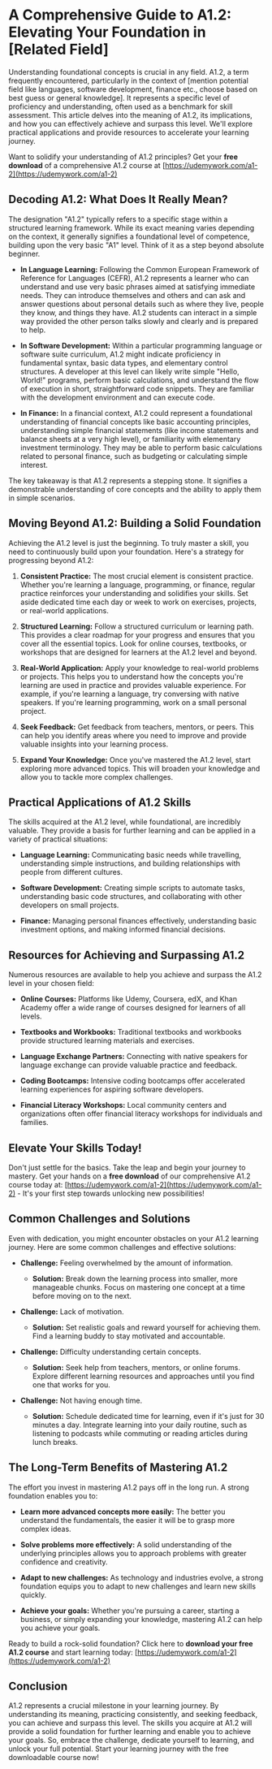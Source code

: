 # A Comprehensive Guide to A1.2: Elevating Your Foundation in [Related Field]

Understanding foundational concepts is crucial in any field. A1.2, a term frequently encountered, particularly in the context of [mention potential field like languages, software development, finance etc., choose based on best guess or general knowledge]. It represents a specific level of proficiency and understanding, often used as a benchmark for skill assessment. This article delves into the meaning of A1.2, its implications, and how you can effectively achieve and surpass this level. We'll explore practical applications and provide resources to accelerate your learning journey.

Want to solidify your understanding of A1.2 principles? Get your **free download** of a comprehensive A1.2 course at [https://udemywork.com/a1-2](https://udemywork.com/a1-2)

## Decoding A1.2: What Does It Really Mean?

The designation "A1.2" typically refers to a specific stage within a structured learning framework. While its exact meaning varies depending on the context, it generally signifies a foundational level of competence, building upon the very basic "A1" level. Think of it as a step beyond absolute beginner.

*   **In Language Learning:** Following the Common European Framework of Reference for Languages (CEFR), A1.2 represents a learner who can understand and use very basic phrases aimed at satisfying immediate needs. They can introduce themselves and others and can ask and answer questions about personal details such as where they live, people they know, and things they have. A1.2 students can interact in a simple way provided the other person talks slowly and clearly and is prepared to help.

*   **In Software Development:**  Within a particular programming language or software suite curriculum, A1.2 might indicate proficiency in fundamental syntax, basic data types, and elementary control structures. A developer at this level can likely write simple "Hello, World!" programs, perform basic calculations, and understand the flow of execution in short, straightforward code snippets. They are familiar with the development environment and can execute code.

*   **In Finance:**  In a financial context, A1.2 could represent a foundational understanding of financial concepts like basic accounting principles, understanding simple financial statements (like income statements and balance sheets at a very high level), or familiarity with elementary investment terminology. They may be able to perform basic calculations related to personal finance, such as budgeting or calculating simple interest.

The key takeaway is that A1.2 represents a stepping stone. It signifies a demonstrable understanding of core concepts and the ability to apply them in simple scenarios.

## Moving Beyond A1.2: Building a Solid Foundation

Achieving the A1.2 level is just the beginning. To truly master a skill, you need to continuously build upon your foundation. Here's a strategy for progressing beyond A1.2:

1.  **Consistent Practice:** The most crucial element is consistent practice. Whether you're learning a language, programming, or finance, regular practice reinforces your understanding and solidifies your skills. Set aside dedicated time each day or week to work on exercises, projects, or real-world applications.

2.  **Structured Learning:** Follow a structured curriculum or learning path. This provides a clear roadmap for your progress and ensures that you cover all the essential topics. Look for online courses, textbooks, or workshops that are designed for learners at the A1.2 level and beyond.

3.  **Real-World Application:** Apply your knowledge to real-world problems or projects. This helps you to understand how the concepts you're learning are used in practice and provides valuable experience. For example, if you're learning a language, try conversing with native speakers. If you're learning programming, work on a small personal project.

4.  **Seek Feedback:** Get feedback from teachers, mentors, or peers. This can help you identify areas where you need to improve and provide valuable insights into your learning process.

5.  **Expand Your Knowledge:** Once you've mastered the A1.2 level, start exploring more advanced topics. This will broaden your knowledge and allow you to tackle more complex challenges.

## Practical Applications of A1.2 Skills

The skills acquired at the A1.2 level, while foundational, are incredibly valuable. They provide a basis for further learning and can be applied in a variety of practical situations:

*   **Language Learning:** Communicating basic needs while travelling, understanding simple instructions, and building relationships with people from different cultures.

*   **Software Development:** Creating simple scripts to automate tasks, understanding basic code structures, and collaborating with other developers on small projects.

*   **Finance:** Managing personal finances effectively, understanding basic investment options, and making informed financial decisions.

## Resources for Achieving and Surpassing A1.2

Numerous resources are available to help you achieve and surpass the A1.2 level in your chosen field:

*   **Online Courses:** Platforms like Udemy, Coursera, edX, and Khan Academy offer a wide range of courses designed for learners of all levels.

*   **Textbooks and Workbooks:** Traditional textbooks and workbooks provide structured learning materials and exercises.

*   **Language Exchange Partners:** Connecting with native speakers for language exchange can provide valuable practice and feedback.

*   **Coding Bootcamps:** Intensive coding bootcamps offer accelerated learning experiences for aspiring software developers.

*   **Financial Literacy Workshops:** Local community centers and organizations often offer financial literacy workshops for individuals and families.

## Elevate Your Skills Today!

Don't just settle for the basics. Take the leap and begin your journey to mastery. Get your hands on a **free download** of our comprehensive A1.2 course today at: [https://udemywork.com/a1-2](https://udemywork.com/a1-2) - It's your first step towards unlocking new possibilities!

## Common Challenges and Solutions

Even with dedication, you might encounter obstacles on your A1.2 learning journey. Here are some common challenges and effective solutions:

*   **Challenge:** Feeling overwhelmed by the amount of information.
    *   **Solution:** Break down the learning process into smaller, more manageable chunks. Focus on mastering one concept at a time before moving on to the next.

*   **Challenge:** Lack of motivation.
    *   **Solution:** Set realistic goals and reward yourself for achieving them. Find a learning buddy to stay motivated and accountable.

*   **Challenge:** Difficulty understanding certain concepts.
    *   **Solution:** Seek help from teachers, mentors, or online forums. Explore different learning resources and approaches until you find one that works for you.

*   **Challenge:**  Not having enough time.
    *   **Solution:**  Schedule dedicated time for learning, even if it's just for 30 minutes a day. Integrate learning into your daily routine, such as listening to podcasts while commuting or reading articles during lunch breaks.

## The Long-Term Benefits of Mastering A1.2

The effort you invest in mastering A1.2 pays off in the long run. A strong foundation enables you to:

*   **Learn more advanced concepts more easily:** The better you understand the fundamentals, the easier it will be to grasp more complex ideas.

*   **Solve problems more effectively:** A solid understanding of the underlying principles allows you to approach problems with greater confidence and creativity.

*   **Adapt to new challenges:** As technology and industries evolve, a strong foundation equips you to adapt to new challenges and learn new skills quickly.

*   **Achieve your goals:** Whether you're pursuing a career, starting a business, or simply expanding your knowledge, mastering A1.2 can help you achieve your goals.

Ready to build a rock-solid foundation? Click here to **download your free A1.2 course** and start learning today: [https://udemywork.com/a1-2](https://udemywork.com/a1-2)

## Conclusion

A1.2 represents a crucial milestone in your learning journey. By understanding its meaning, practicing consistently, and seeking feedback, you can achieve and surpass this level. The skills you acquire at A1.2 will provide a solid foundation for further learning and enable you to achieve your goals. So, embrace the challenge, dedicate yourself to learning, and unlock your full potential. Start your learning journey with the free downloadable course now!
